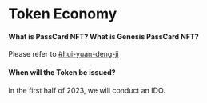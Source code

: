 # Token Economy

#### What is PassCard NFT? What is Genesis PassCard NFT?

Please refer to [#hui-yuan-deng-ji](../chan-pin-shou-ce/hui-yuan-xi-tong-yu-ji-qi-ren-quan-yi.md#hui-yuan-deng-ji "mention")&#x20;

#### When will the Token be issued?

In the first half of 2023, we will conduct an IDO.